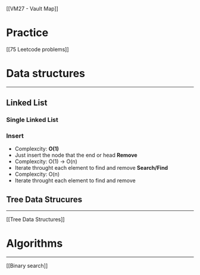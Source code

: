  [[VM27 - Vault Map]]
# Practice
[[75 Leetcode problems]]
# Data structures
---
## Linked List
### Single Linked List
### Insert
- Complexcity: **O(1)**
- Just insert the node that the end or head
**Remove**
- Complexcity: O(1) -> O(n)
- Iterate throught each element to find and remove
**Search/Find**
- Complexcity: O(n)
- Iterate throught each element to find and remove
## Tree Data Strucures
---
[[Tree Data Structures]]
# Algorithms
---
[[Binary search]]